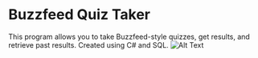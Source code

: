 <h1>Buzzfeed Quiz Taker</h1>

This program allows you to take Buzzfeed-style quizzes, get results, and retrieve past results. Created using C# and SQL. 
![Alt Text](https://github.com/brodriguez427/GIFs/blob/master/BuzzfeedTaker.gif?raw=true)
